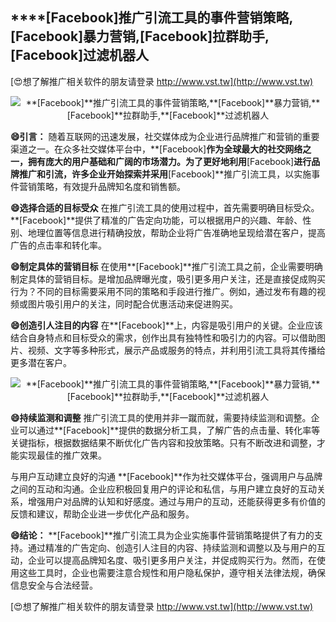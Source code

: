 ## ****[Facebook]**推广引流工具的事件营销策略,**[Facebook]**暴力营销,**[Facebook]**拉群助手,**[Facebook]**过滤机器人**

[😍想了解推广相关软件的朋友请登录 http://www.vst.tw](http://www.vst.tw)

 <center><img src="https://vst.tw/MP4/tuiguang/png/5.png" alt="**[Facebook]**推广引流工具的事件营销策略,**[Facebook]**暴力营销,**[Facebook]**拉群助手,**[Facebook]**过滤机器人"></center>

**😄引言：**
随着互联网的迅速发展，社交媒体成为企业进行品牌推广和营销的重要渠道之一。在众多社交媒体平台中，**[Facebook]**作为全球最大的社交网络之一，拥有庞大的用户基础和广阔的市场潜力。为了更好地利用**[Facebook]**进行品牌推广和引流，许多企业开始探索并采用**[Facebook]**推广引流工具，以实施事件营销策略，有效提升品牌知名度和销售额。

**😄选择合适的目标受众**
在推广引流工具的使用过程中，首先需要明确目标受众。**[Facebook]**提供了精准的广告定向功能，可以根据用户的兴趣、年龄、性别、地理位置等信息进行精确投放，帮助企业将广告准确地呈现给潜在客户，提高广告的点击率和转化率。

**😄制定具体的营销目标**
在使用**[Facebook]**推广引流工具之前，企业需要明确制定具体的营销目标。是增加品牌曝光度，吸引更多用户关注，还是直接促成购买行为？不同的目标需要采用不同的策略和手段进行推广。例如，通过发布有趣的视频或图片吸引用户的关注，同时配合优惠活动来促进购买。

**😄创造引人注目的内容**
在**[Facebook]**上，内容是吸引用户的关键。企业应该结合自身特点和目标受众的需求，创作出具有独特性和吸引力的内容。可以借助图片、视频、文字等多种形式，展示产品或服务的特点，并利用引流工具将其传播给更多潜在客户。

 <center><img src="https://vst.tw/MP4/tuiguang/png/7.png" alt="**[Facebook]**推广引流工具的事件营销策略,**[Facebook]**暴力营销,**[Facebook]**拉群助手,**[Facebook]**过滤机器人"></center>

**😄持续监测和调整**
推广引流工具的使用并非一蹴而就，需要持续监测和调整。企业可以通过**[Facebook]**提供的数据分析工具，了解广告的点击量、转化率等关键指标，根据数据结果不断优化广告内容和投放策略。只有不断改进和调整，才能实现最佳的推广效果。

与用户互动建立良好的沟通
**[Facebook]**作为社交媒体平台，强调用户与品牌之间的互动和沟通。企业应积极回复用户的评论和私信，与用户建立良好的互动关系，增强用户对品牌的认知和好感度。通过与用户的互动，还能获得更多有价值的反馈和建议，帮助企业进一步优化产品和服务。

**😄结论：**
**[Facebook]**推广引流工具为企业实施事件营销策略提供了有力的支持。通过精准的广告定向、创造引人注目的内容、持续监测和调整以及与用户的互动，企业可以提高品牌知名度、吸引更多用户关注，并促成购买行为。然而，在使用这些工具时，企业也需要注意合规性和用户隐私保护，遵守相关法律法规，确保信息安全与合法经营。

[😍想了解推广相关软件的朋友请登录 http://www.vst.tw](http://www.vst.tw)



